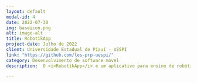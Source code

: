 ```yaml
---
layout: default
modal-id: 4
date: 2022-07-30
img: baseicon.png
alt: image-alt
title: RobotikApp
project-date: Julho de 2022
client: Universidade Estadual do Piauí - UESPI
link: "https://github.com/les-prp-uespi/"
category: Desenvolvimento de software móvel
description:  O <i>RobotikApp</i> é um aplicativo para ensino de robótica através de pequenos projetos com Arduíno. o RobotikApp está disponível <a href="https://github.com/les-prp-uespi/">RobotikApp@GitHub</a>.

---
```

